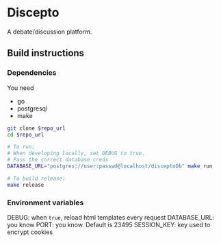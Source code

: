 # Discepto
A debate/discussion platform.

## Build instructions
### Dependencies
You need
- go
- postgresql
- make

```bash
git clone $repo_url
cd $repo_url

# To run:
# When developing locally, set DEBUG to true.
# Pass the correct database creds
DATABASE_URL="postgres://user:passwd@localhost/disceptoDb" make run

# To build release:
make release
```

### Environment variables
DEBUG: when `true`, reload html templates every request
DATABASE_URL: you know
PORT: you know. Default is 23495
SESSION_KEY: key used to encrypt cookies
